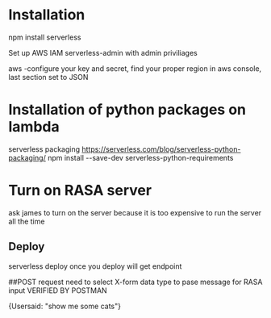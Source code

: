 <!--
title: VoiceOS 
description: Bouncer makes POST Request to Voice OS deployed on Serverless Lambda, Lambda makes call to rasa and return rasa output to Bouncer
layout: Doc
-->


# Installation

npm install serverless

Set up AWS IAM serverless-admin with admin priviliages

aws -configure
your key and secret, find your proper region in aws console, last section set to JSON


# Installation of python packages on lambda
serverless packaging
https://serverless.com/blog/serverless-python-packaging/
npm install --save-dev serverless-python-requirements


# Turn on RASA server 
ask james to turn on the server because it is too expensive to run the server all the time


## Deploy 
serverless deploy
once  you deploy will get endpoint

##POST request 
need to select X-form data type to pase message for RASA input
VERIFIED BY POSTMAN

{Usersaid: "show me some cats"}

